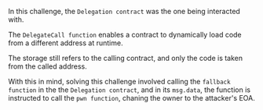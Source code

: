 In this challenge, the `Delegation contract` was the one being interacted with.

The `DelegateCall function` enables a contract to dynamically load code from a different address at runtime.

The storage still refers to the calling contract, and only the code is taken from the called address.

With this in mind, solving this challenge involved calling the `fallback function` in the the `Delegation contract`, and in its `msg.data`, the function is instructed to call the `pwn function`, chaning the owner to the attacker's EOA.

	 
